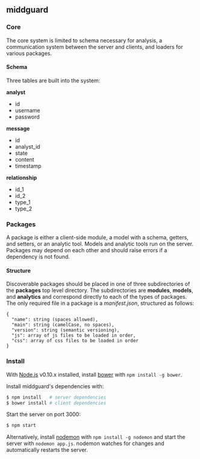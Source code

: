 ## middguard

### Core

The core system is limited to schema necessary for analysis, a communication
system between the server and clients, and loaders for various packages.

#### Schema

Three tables are built into the system:

**analyst**

 - id
 - username
 - password

**message**

 - id
 - analyst_id
 - state
 - content
 - timestamp

**relationship**

 - id_1
 - id_2
 - type_1
 - type_2

### Packages

A package is either a client-side module, a model with a schema, getters, and
setters, or an analytic tool.  Models and analytic tools run on the server.
Packages may depend on each other and should raise errors if a dependency is not
found.

#### Structure

Discoverable packages should be placed in one of three subdirectories of the
**packages** top level directory.  The subdirectories are **modules**,
**models**, and **analytics** and correspond directly to each of the types of
packages.  The only required file in a package is a *manifest.json*, structured
as follows:

```
{
  "name": string (spaces allowed),
  "main": string (camelCase, no spaces),
  "version": string (semantic versioning),
  "js": array of js files to be loaded in order,
  "css": array of css files to be loaded in order
}
```

### Install

With [Node.js][1] v0.10.x installed, install [bower][2] with
`npm install -g bower`.

Install middguard's dependencies with:

```sh
$ npm install   # server dependencies
$ bower install # client dependencies
```

Start the server on port 3000:

```sh
$ npm start
```

Alternatively, install [nodemon][3] with `npm install -g nodemon` and start the
server with `nodemon app.js`.  nodemon watches for changes and automatically
restarts the server.

[1]: http://nodejs.org/ "Node.js"
[2]: http://bower.io/   "bower"
[3]: http://nodemon.io/ "nodemon"
